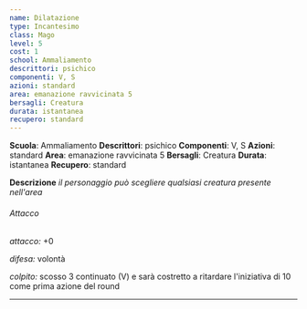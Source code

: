 ```yaml
---
name: Dilatazione
type: Incantesimo
class: Mago
level: 5
cost: 1
school: Ammaliamento
descrittori: psichico
componenti: V, S
azioni: standard
area: emanazione ravvicinata 5
bersagli: Creatura
durata: istantanea
recupero: standard
---
```

**Scuola**: Ammaliamento
**Descrittori**: psichico
**Componenti**: V, S
**Azioni**: standard
**Area**: emanazione ravvicinata 5
**Bersagli**: Creatura
**Durata**: istantanea
**Recupero**: standard

**Descrizione**
*il personaggio può scegliere qualsiasi creatura presente nell'area*

###### Attacco

*attacco:* +0

*difesa:* volontà

*colpito:* scosso 3 continuato (V) e sarà costretto a ritardare l'iniziativa di 10 come prima azione del round

---